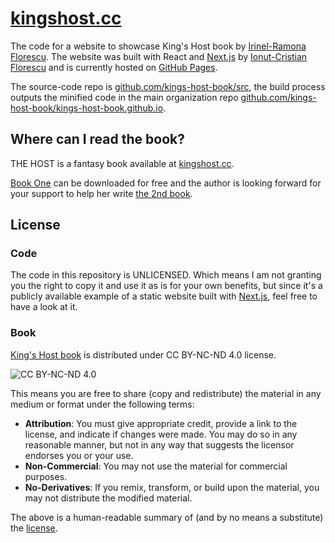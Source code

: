 # [kingshost.cc](https://kingshost.cc)

The code for a website to showcase King's Host book by [Irinel-Ramona Florescu](https://www.behance.net/iflorescu).
The website was built with React and [Next.js](https://github.com/zeit/next.js/) by [Ionut-Cristian Florescu](https://www.linkedin.com/in/icflorescu/) and is currently hosted on [GitHub Pages](https://pages.github.com/).

The source-code repo is [github.com/kings-host-book/src](https://github.com/kings-host-book/src), the build process outputs the minified code in the main organization repo [github.com/kings-host-book/kings-host-book.github.io](https://github.com/kings-host-book/kings-host-book.github.io).

## Where can I read the book?

THE HOST is a fantasy book available at [kingshost.cc](https://kingshost.cc).

[Book One](https://kingshost.cc/book-one/) can be downloaded for free and the author is looking forward for your support to help her write [the 2nd book](https://kingshost.cc/book-two/).

## License

### Code

The code in this repository is UNLICENSED. Which means I am not granting you the right to copy it and use it as is for your own benefits, but since it's a publicly available example of a static website built with [Next.js](https://github.com/zeit/next.js/), feel free to have a look at it.

### Book

[King's Host book](https://kingshost.cc) is distributed under CC BY-NC-ND 4.0 license.

![CC BY-NC-ND 4.0](https://i.creativecommons.org/l/by-nc-nd/4.0/88x31.png)

This means you are free to share (copy and redistribute) the material in any medium or format under the following terms:

- **Attribution**:
  You must give appropriate credit, provide a link to the license, and indicate if changes were made. You may do so in any reasonable manner, but not in any way that suggests the licensor endorses you or your use.
- **Non-Commercial**:
  You may not use the material for commercial purposes.
- **No-Derivatives**:
  If you remix, transform, or build upon the material, you may not distribute the modified material.

The above is a human-readable summary of (and by no means a substitute) the [license](https://creativecommons.org/licenses/by-nc-nd/4.0/legalcode).
